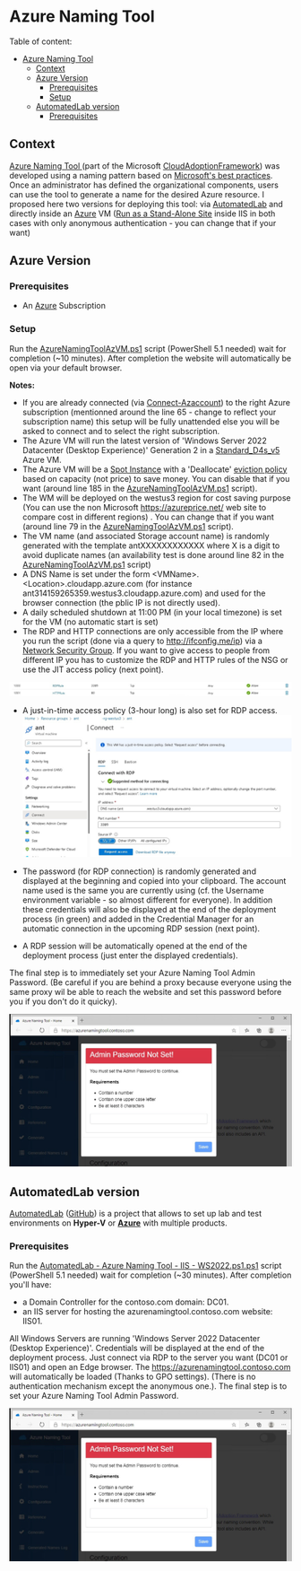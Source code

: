 # Azure Naming Tool

Table of content:
- [Azure Naming Tool](#azure-naming-tool)
  - [Context](#context)
  - [Azure Version](#azure-version)
    - [Prerequisites](#prerequisites)
    - [Setup](#setup)
  - [AutomatedLab version](#automatedlab-version)
    - [Prerequisites](#prerequisites-1)

## Context

[Azure Naming Tool ](https://github.com/microsoft/CloudAdoptionFramework/tree/master/ready/AzNamingTool) (part of the Microsoft [CloudAdoptionFramework](https://github.com/microsoft/CloudAdoptionFramework)) was developed using a naming pattern based on [Microsoft's best practices](https://learn.microsoft.com/en-us/azure/cloud-adoption-framework/ready/azure-best-practices/naming-and-tagging). Once an administrator has defined the organizational components, users can use the tool to generate a name for the desired Azure resource.
I proposed here two versions for deploying this tool: via [AutomatedLab](#automatedlab-version) and directly inside an [Azure](#azure-version) VM ([Run as a Stand-Alone Site](https://github.com/microsoft/CloudAdoptionFramework/blob/master/ready/AzNamingTool/INSTALLATION.md#run-as-a-stand-alone-site) inside IIS in both cases with only anonymous authentication - you can change that if your want) 

## Azure Version

### Prerequisites 

  * An [Azure](https://portal.azure.com) Subscription

### Setup

Run the [AzureNamingToolAzVM.ps1](AzureNamingToolAzVM.ps1) script (PowerShell 5.1 needed) wait for completion (~10 minutes).
After completion the website will automatically be open via your default browser. 

**Notes:**
* If you are already connected (via [Connect-Azaccount](https://learn.microsoft.com/en-us/powershell/module/az.accounts/connect-azaccount)) to the right Azure subscription (mentionned around the line 65 - change to reflect your subscription name) this setup will be fully unattended else you will be asked to connect and to select the right subscription. 
* The Azure VM will run the latest version of 'Windows Server 2022 Datacenter (Desktop Experience)' Generation 2 in a [Standard_D4s_v5](https://learn.microsoft.com/en-us/azure/virtual-machines/dv5-dsv5-series) Azure VM.
* The Azure VM will be a [Spot Instance](https://learn.microsoft.com/en-us/azure/virtual-machines/spot-vms) with a 'Deallocate' [eviction policy](https://learn.microsoft.com/en-us/azure/architecture/guide/spot/spot-eviction#eviction-policy) based on capacity (not price) to save money. You can disable that if you want (around line 185 in the [AzureNamingToolAzVM.ps1](AzureNamingToolAzVM.ps1) script).
* The WM will be deployed on the westus3 region for cost saving purpose (You can use the non Microsoft https://azureprice.net/ web site to compare cost in different regions) . You can change  that if you want (around line 79 in the [AzureNamingToolAzVM.ps1](AzureNamingToolAzVM.ps1) script).
* The VM name (and associated Storage account name) is randomly generated with the template antXXXXXXXXXXXX where X is a digit to avoid duplicate names (an availability test is done around line 82 in the [AzureNamingToolAzVM.ps1](AzureNamingToolAzVM.ps1) script)
* A DNS Name is set under the form \<VMName\>.\<Location\>.cloudapp.azure.com (for instance ant314159265359.westus3.cloudapp.azure.com) and used for the browser connection (the pblic IP is not directly used).
* A daily scheduled shutdown at 11:00 PM (in your local timezone) is set for the VM (no automatic start is set)
* The RDP and HTTP connections are only accessible from the IP where you run the script (done via a query to http://ifconfig.me/ip) via a [Network Security Group](https://learn.microsoft.com/en-us/azure/virtual-network/network-security-group-how-it-works). If you want to give access to people from different IP you has to customize the RDP and HTTP rules of the NSG or use the JIT access policy (next point).

![](docs/nsg.jpg)
* A just-in-time access policy (3-hour long) is also set for RDP access.
![](docs/jit.jpg)

* The password (for RDP connection) is randomly generated and displayed at the beginning and copied into your clipboard. The account name used is the same you are currently using (cf. the Username environment variable - so almost different for everyone). In addition these credentials will also be displayed at the end of the deployment process (in green) and added in the Credential Manager for an automatic connection in the upcoming RDP session (next point).
* A RDP session will be automatically opened at the end of the deployment process (just enter the displayed credentials). 
  
The final step is to immediately set your Azure Naming Tool Admin Password. (Be careful if you are behind a proxy because everyone using the same proxy wil be able to reach the website and set this password before you if you don't do it quicky).

![](docs/iis.jpg)

## AutomatedLab version

[AutomatedLab](https://automatedlab.org) ([GitHub](https://github.com/AutomatedLab/AutomatedLab)) is a project that allows to set up lab and test environments on **Hyper-V** or **[Azure](https://portal.azure.com/)** with multiple products.
### Prerequisites 

Run the [AutomatedLab - Azure Naming Tool - IIS - WS2022.ps1.ps1](./AutomatedLab%20-%20Azure%20Naming%20Tool%20-%20IIS%20-%20WS2022.ps1) script (PowerShell 5.1 needed) wait for completion (~30 minutes).
After completion you'll have:
* a Domain Controller for the contoso.com domain: DC01.
* an IIS server for hosting the azurenamingtool.contoso.com website: IIS01.

All Windows Servers are running 'Windows Server 2022 Datacenter (Desktop Experience)'. Credentials will be displayed at the end of the deployment process. Just connect via RDP to the server you want (DC01 or IIS01) and open an Edge browser. The https://azurenamingtool.contoso.com will automatically be loaded (Thanks to GPO settings). (There is no authentication mechanism except the anonymous one.). The final step is to set your Azure Naming Tool Admin Password.

![](docs/iis.jpg)
